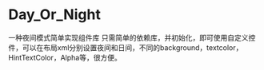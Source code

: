 # Day_Or_Night
一种夜间模式简单实现组件库
只需简单的依赖库，并初始化，即可使用自定义控件，可以在布局xml分别设置夜间和日间，不同的background，textcolor，
HintTextColor，Alpha等，很方便。
